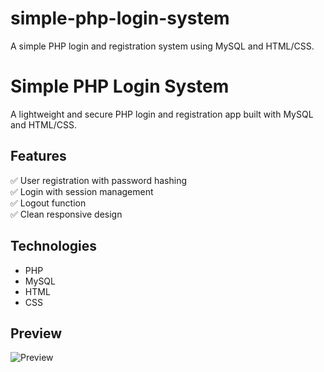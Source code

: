 # simple-php-login-system
A simple PHP login and registration system using MySQL and HTML/CSS.
# Simple PHP Login System

A lightweight and secure PHP login and registration app built with MySQL and HTML/CSS.

## Features
✅ User registration with password hashing  
✅ Login with session management  
✅ Logout function  
✅ Clean responsive design  

## Technologies
- PHP
- MySQL
- HTML
- CSS

## Preview
![Preview](preview.png)
